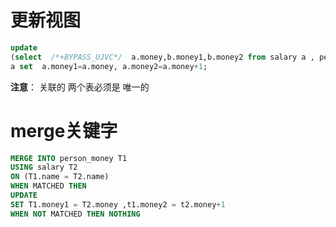# 更新视图

```sql
update
(select  /*+BYPASS_UJVC*/  a.money,b.money1,b.money2 from salary a , person_money b where a.name=b.name )
a set  a.money1=a.money, a.money2=a.money+1;
```

**注意**： 关联的 两个表必须是  唯一的



# merge关键字

```sql
MERGE INTO person_money T1
USING salary T2
ON (T1.name = T2.name)
WHEN MATCHED THEN
UPDATE
SET T1.money1 = T2.money ,t1.money2 = t2.money+1
WHEN NOT MATCHED THEN NOTHING
```

